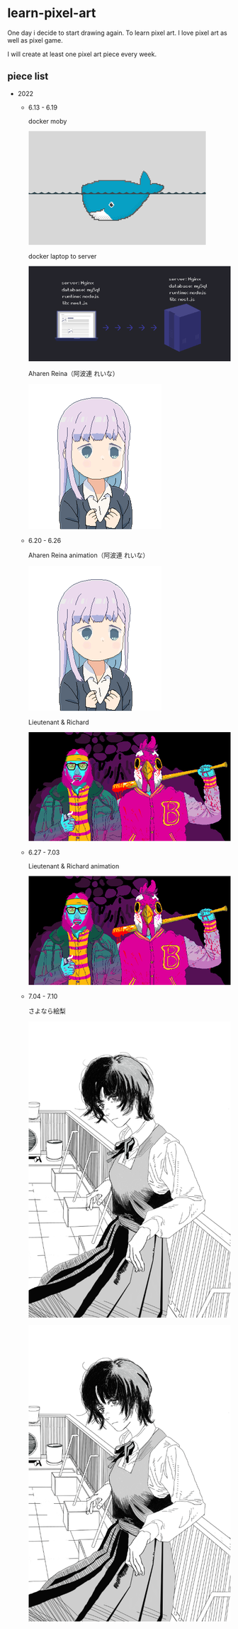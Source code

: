# learn-pixel-art

One day i decide to start drawing again. To learn pixel art. I love pixel art as well as pixel game.

I will create at least one pixel art piece every week.

## piece list

* 2022
  * 6.13 - 6.19

    docker moby

    ![docker_moby](./exercise/Docker/docker_2.gif)

    docker laptop to server

    ![docker_laptop_server](./exercise//Docker/docker_img1.gif)

    Aharen Reina（阿波連 れいな）

    ![Aharen_Reina_color](./exercise/Aharen_Reina/Aharen_Reina_color.bmp)

  * 6.20 - 6.26

    Aharen Reina animation（阿波連 れいな）

    ![Aharen_Reina_animation](./exercise/Aharen_Reina/Aharen_Reina_color_anime.gif)

    Lieutenant & Richard

    ![Lieutenant&Richard](./exercise//Hotline_Miami2_Wrong_Number/Lieutenant%26Richard.bmp)

  * 6.27 - 7.03

    Lieutenant & Richard animation

    ![Lieutenant&Richard_animation](./exercise//Hotline_Miami2_Wrong_Number/Lieutenant&Richard_anime.gif)

  * 7.04 - 7.10

    さよなら絵梨

    ![GoodBye_Eri](./exercise/Goodbye_Eri/Goodbye_Eri2.png)

    ![GoodBye_Eri](./exercise/Goodbye_Eri/Goodbye_Eri2_0.2.gif)